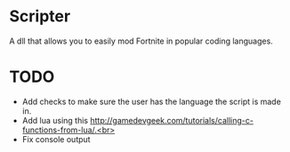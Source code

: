 # Scripter
A dll that allows you to easily mod Fortnite in popular coding languages.

# TODO

- Add checks to make sure the user has the language the script is made in.<br>
- Add lua using this http://gamedevgeek.com/tutorials/calling-c-functions-from-lua/.<br>
- Fix console output
